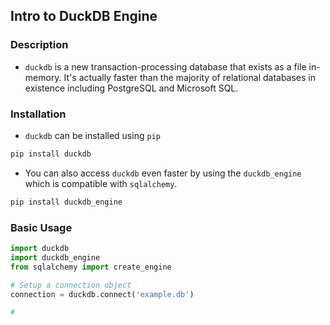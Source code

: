## Intro to DuckDB Engine

### Description

- `duckdb` is a new transaction-processing database that exists as a file in-memory. It's actually faster than the majority of relational databases in existence including PostgreSQL and Microsoft SQL.

### Installation

- `duckdb` can be installed using `pip`

```bash
pip install duckdb
```

- You can also access `duckdb` even faster by using the `duckdb_engine` which is compatible with `sqlalchemy`.

```bash
pip install duckdb_engine
```

### Basic Usage

```python
import duckdb
import duckdb_engine
from sqlalchemy import create_engine

# Setup a connection object
connection = duckdb.connect('example.db')

#
```
